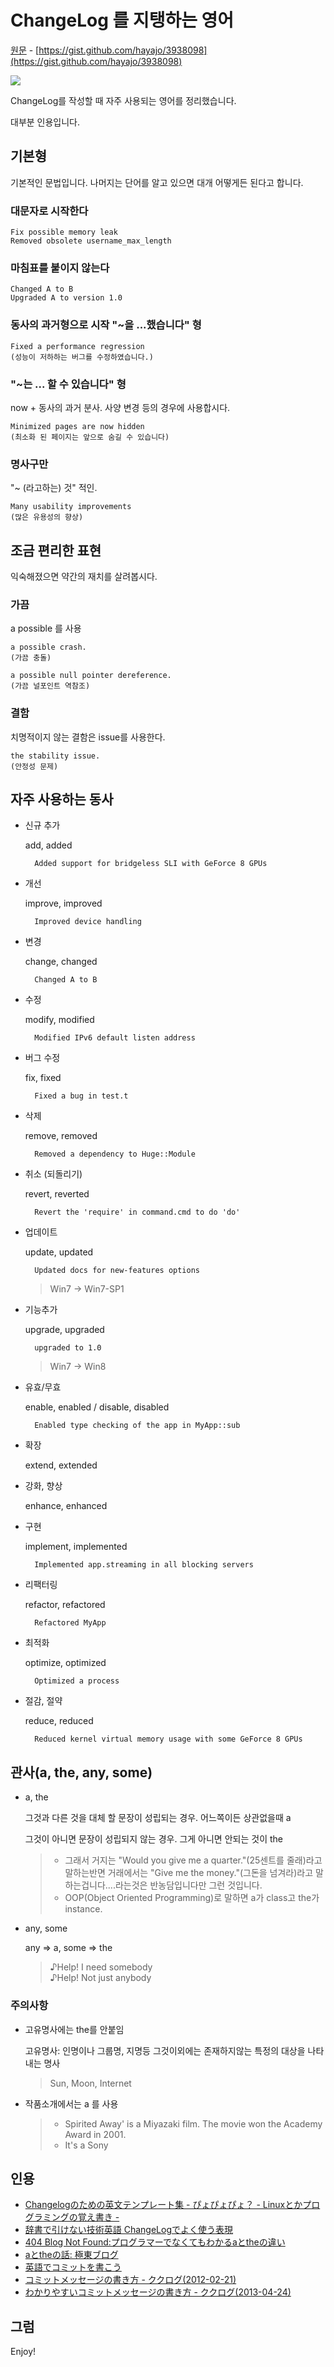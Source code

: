 # ChangeLog 를 지탱하는 영어

[원문](https://gist.github.com/hayajo/3938098) - [https://gist.github.com/hayajo/3938098](https://gist.github.com/hayajo/3938098)

![](http://cdn-ak.f.st-hatena.com/images/fotolife/h/hayajo_prpr/20130118/20130118093039.jpg?1358469248)

ChangeLog를 작성할 때 자주 사용되는 영어를 정리했습니다.

대부분 인용입니다.

## 기본형

기본적인 문법입니다. 나머지는 단어를 알고 있으면 대개 어떻게든 된다고 합니다.

### 대문자로 시작한다

    Fix possible memory leak
    Removed obsolete username_max_length

### 마침표를 붙이지 않는다

    Changed A to B
    Upgraded A to version 1.0

### 동사의 과거형으로 시작 "~을 ...했습니다" 형

    Fixed a performance regression
    (성능이 저하하는 버그를 수정하였습니다.)

### "~는 ... 할 수 있습니다" 형

now + 동사의 과거 분사. 사양 변경 등의 경우에 사용합시다.

    Minimized pages are now hidden
    (최소화 된 페이지는 앞으로 숨길 수 있습니다)

### 명사구만

"~ (라고하는) 것" 적인.

    Many usability improvements
    (많은 유용성의 향상)

## 조금 편리한 표현

익숙해졌으면 약간의 재치를 살려봅시다.

### 가끔

a possible 를 사용

    a possible crash.
    (가끔 충돌)

    a possible null pointer dereference.
    (가끔 널포인트 역참조)

### 결함

치명적이지 않는 결함은 issue를 사용한다.

    the stability issue.
    (안정성 문제)

## 자주 사용하는 동사

- 신규 추가

  add, added

        Added support for bridgeless SLI with GeForce 8 GPUs

- 개선

  improve, improved

        Improved device handling

- 변경

  change, changed

        Changed A to B

- 수정

  modify, modified

        Modified IPv6 default listen address

- 버그 수정

  fix, fixed

        Fixed a bug in test.t

- 삭제

  remove, removed

        Removed a dependency to Huge::Module

- 취소 (되돌리기)

  revert, reverted

        Revert the 'require' in command.cmd to do 'do'

- 업데이트

  update, updated

        Updated docs for new-features options

  > Win7 -> Win7-SP1

- 기능추가

  upgrade, upgraded

        upgraded to 1.0

  > Win7 -> Win8

- 유효/무효

  enable, enabled / disable, disabled

        Enabled type checking of the app in MyApp::sub

- 확장

  extend, extended

- 강화, 향상

  enhance, enhanced

- 구현

  implement, implemented

        Implemented app.streaming in all blocking servers

- 리팩터링

  refactor, refactored

        Refactored MyApp

- 최적화

  optimize, optimized

        Optimized a process

- 절감, 절약

  reduce, reduced

        Reduced kernel virtual memory usage with some GeForce 8 GPUs

## 관사(a, the, any, some)

- a, the

  그것과 다른 것을 대체 할 문장이 성립되는 경우.
  어느쪽이든 상관없을때 a

  그것이 아니면 문장이 성립되지 않는 경우.
  그게 아니면 안되는 것이 the

  > - 그래서 거지는 "Would you give me a quarter."(25센트를 줄래)라고 말하는반면 거래에서는 "Give me the money."(그돈을 넘겨라)라고 말하는겁니다....라는것은 반농담입니다만 그런 것입니다.
  > - OOP(Object Oriented Programming)로 말하면 a가 class고 the가 instance.

- any, some

  any => a, some => the

  > ♪Help! I need somebody<br/>
  > ♪Help! Not just anybody

### 주의사항

- 고유명사에는 the를 안붙임

  고유명사: 인명이나 그룹명, 지명등 그것이외에는 존재하지않는 특정의 대상을 나타내는 명사

  > Sun, Moon, Internet

- 작품소개에서는 a 를 사용

  > - Spirited Away' is a Miyazaki film. The movie won the Academy Award in 2001.
  > - It's a Sony

## 인용

- [Changelogのための英文テンプレート集 - ぴょぴょぴょ？ - Linuxとかプログラミングの覚え書き -](http://d.hatena.ne.jp/pyopyopyo/20070920)
- [辞書で引けない技術英語 ChangeLogでよく使う表現](http://linuxenglish.blog83.fc2.com/blog-entry-115.html)
- [404 Blog Not Found:プログラマーでなくてもわかるaとtheの違い](http://blog.livedoor.jp/dankogai/archives/50963216.html)
- [aとtheの話: 極東ブログ](http://finalvent.cocolog-nifty.com/fareastblog/2004/02/athe.html)
- [英語でコミットを書こう](https://speakerdeck.com/pwim/ying-yu-dekomitutowoshu-kou)
- [コミットメッセージの書き方 - ククログ(2012-02-21)](http://www.clear-code.com/blog/2012/2/21.html)
- [わかりやすいコミットメッセージの書き方 - ククログ(2013-04-24)](http://www.clear-code.com/blog/2013/4/24.html)

## 그럼

Enjoy!

